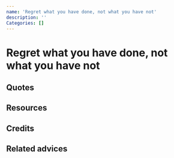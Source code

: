 ```yaml
---
name: 'Regret what you have done, not what you have not'
description: ''
Categories: []
---
```

# Regret what you have done, not what you have not

## Quotes

## Resources

## Credits

## Related advices

